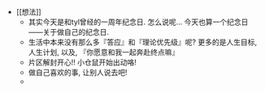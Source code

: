 - [[想法]]
	- 其实今天是和tyl曾经的一周年纪念日. 怎么说呢… 今天也算一个纪念日——关于做自己的纪念日.
	- 生活中本来没有那么多『答应』和『理论优先级』呢? 更多的是人生目标, 人生计划, 以及, 『你愿意和我一起奔赴终点嘛』
	- 片区解封开心!! 小仓鼠开始出动咯!
	- 做自己喜欢的事, 让别人说去吧!
	-